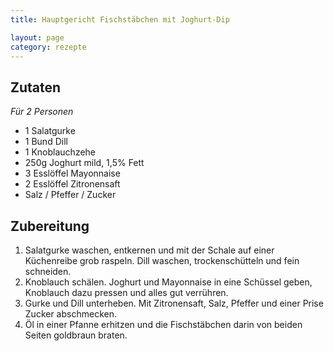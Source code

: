 ```yaml
---
title: Hauptgericht Fischstäbchen mit Joghurt-Dip

layout: page
category: rezepte
---
```


Zutaten
-------
*Für 2 Personen*

- 1 Salatgurke
- 1 Bund Dill
- 1 Knoblauchzehe
- 250g Joghurt mild, 1,5% Fett
- 3 Esslöffel Mayonnaise 
- 2 Esslöffel Zitronensaft
- Salz / Pfeffer / Zucker

Zubereitung
-----------

1. Salatgurke waschen, entkernen und mit der Schale auf einer Küchenreibe grob raspeln. Dill waschen, trockenschütteln und fein schneiden.
2. Knoblauch schälen. Joghurt und Mayonnaise in eine Schüssel geben, Knoblauch dazu pressen und alles gut verrühren. 
3. Gurke und Dill unterheben. Mit Zitronensaft, Salz, Pfeffer und einer Prise Zucker abschmecken.
4. Öl in einer Pfanne erhitzen und die Fischstäbchen darin von beiden Seiten goldbraun braten.
